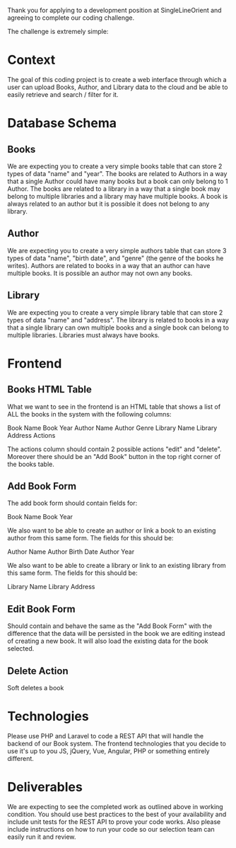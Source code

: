 Thank you for applying to a development position at SingleLineOrient and agreeing to complete our coding challenge.

The challenge is extremely simple:

# Context

The goal of this coding project is to create a web interface through which a user can upload Books, Author, and Library data to the cloud and be able to easily retrieve and search / filter for it.

# Database Schema

## Books
We are expecting you to create a very simple books table that can store 2 types of data "name" and "year". The books are related to Authors in a way that a single Author could have many books but a book can only belong to 1 Author. The books are related to a library in a way that a single book may belong to multiple libraries and a library may have multiple books. A book is always related to an author but it is possible it does not belong to any library.

## Author
We are expecting you to create a very simple authors table that can store 3 types of data "name", "birth date", and "genre" (the genre of the books he writes). Authors are related to books in a way that an author can have multiple books. It is possible an author may not own any books.

## Library
We are expecting you to create a very simple library table that can store 2 types of data "name" and "address". The library is related to books in a way that a single library can own multiple books and a single book can belong to multiple libraries. Libraries must always have books.

# Frontend

## Books HTML Table

What we want to see in the frontend is an HTML table that shows a list of ALL the books in the system with the following columns:

Book Name
Book Year
Author Name
Author Genre
Library Name
Library Address
Actions

The actions column should contain 2 possible actions "edit" and "delete". Moreover there should be an "Add Book" button in the top right corner of the books table.

 
## Add Book Form

The add book form should contain fields for:

Book Name
Book Year

We also want to be able to create an author or link a book to an existing author from this same form. The fields for this should be:

Author Name
Author Birth Date
Author Year

We also want to be able to create a library or link to an existing library from this same form. The fields for this should be:

Library Name
Library Address

## Edit Book Form

Should contain and behave the same as the "Add Book Form" with the difference that the data will be persisted in the book we are editing instead of creating a new book. It will also load the existing data for the book selected.

## Delete Action

Soft deletes a book

# Technologies

Please use PHP and Laravel to code a REST API that will handle the backend of our Book system. 
The frontend technologies that you decide to use it's up to you JS, jQuery, Vue, Angular, PHP or something entirely different.

# Deliverables

We are expecting to see the completed work as outlined above in working condition. You should use best practices to the best of your availability and include unit tests for the REST API to prove your code works. Also please include instructions on how to run your code so our selection team can easily run it and review.


